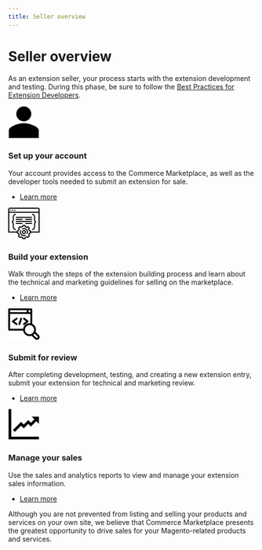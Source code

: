 ```yaml
---
title: Seller overview
---
```


# Seller overview

As an extension seller, your process starts with the extension development and testing. During this phase, be sure to follow the [Best Practices for Extension Developers](https://devdocs.magento.com/guides/v2.3/ext-best-practices/bk-ext-best-practices.html).

<TextBlock slots="image, heading, text, links" width="50%" />

![Set up your account](.././_images/assets/your-account.png)

### Set up your account

Your account provides access to the Commerce Marketplace, as well as the developer tools needed to submit an extension for sale.

* [Learn more](../account-setup/)



<TextBlock slots="image, heading, text, links" width="50%" />

![Build your extension](.././_images/assets/new-extension.png)

### Build your extension

Walk through the steps of the extension building process and learn about the technical and marketing guidelines for selling on the marketplace.

* [Learn more](../extension-create/)



<TextBlock slots="image, heading, text, links" width="50%" />

![Submit for review](.././_images/assets/code-review.png)

### Submit for review

After completing development, testing, and creating a new extension entry, submit your extension for technical and marketing review.

* [Learn more](../submit-for-review/)



<TextBlock slots="image, heading, text, links" width="50%" />

![Manage your sales](.././_images/assets/sales-data.png)

### Manage your sales

Use the sales and analytics reports to view and manage your extension sales information.

* [Learn more](../sales/)



Although you are not prevented from listing and selling your products and services on your own site, we believe that Commerce Marketplace presents the greatest opportunity to drive sales for your Magento-related products and services.
